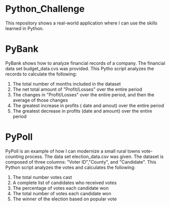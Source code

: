 # Python_Challenge
This repository shows a real-world application where I can use the skills learned in Python. 
# PyBank
PyBank shows how to analyze financial records of a company. The financial data set budget_data.cvs was provided.
This Pytho script analyzes the records to calculate the following:
1. The total number of months included in the dataset
2. The net total amount of "Profit/Losses" over the entire period
3. The changes in "Profit/Losses" over the entire period, and then the average of those changes
4. The greatest increase in profits ( date and amout) over the entire period
5. The greatest decrease in profits (date and amount) over the entire period

# PyPoll
PyPoll is an example of how I can modernize a small rural towns vote-counting process. The data set election_data.csv was given. The dataset is composed of three columns: "Voter ID","County", and "Candidate". 
This Python script analyzes the votes and calculates the following:
1. The total number votes cast
2. A complete list of candidates who received votes
3. The percentage of votes each candidate won
4. The total number of votes each candidate won
5. The winner of the election based on popular vote
